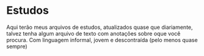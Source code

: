 # Estudos
Aqui terão meus arquivos de estudos, atualizados quase que diariamente, talvez tenha algum arquivo de texto com anotações sobre oque você procura. Com linguagem informal, jovem e descontraída (pelo menos quase sempre)
